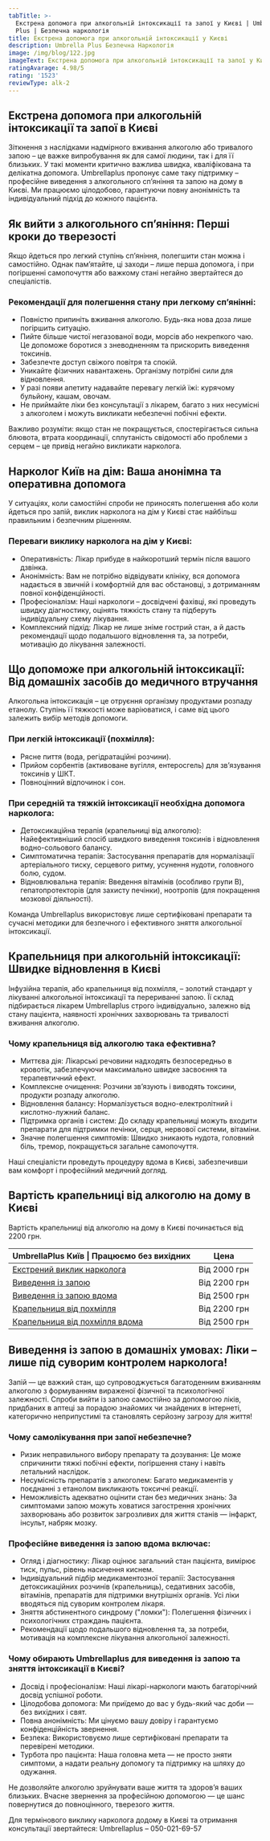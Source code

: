 ```yaml
---
tabTitle: >-
  Екстрена допомога при алкогольній інтоксикації та запої у Києві | Umbrella
  Plus | Безпечна наркологія
title: Екстрена допомога при алкогольній інтоксикації у Києві
description: Umbrella Plus Безпечна Наркологія
image: /img/blog/122.jpg
imageText: Екстрена допомога при алкогольній інтоксикації та запої у Києві
ratingAvarage: 4.98/5
rating: '1523'
reviewType: alk-2
---
```


## Екстрена допомога при алкогольній інтоксикації та запої в Києві

Зіткнення з наслідками надмірного вживання алкоголю або тривалого запою – це важке випробування як для самої людини, так і для її близьких. У такі моменти критично важлива швидка, кваліфікована та делікатна допомога. Umbrellaplus пропонує саме таку підтримку – професійне виведення з алкогольного сп’яніння та запою на дому в Києві. Ми працюємо цілодобово, гарантуючи повну анонімність та індивідуальний підхід до кожного пацієнта.

## Як вийти з алкогольного сп’яніння: Перші кроки до тверезості

Якщо йдеться про легкий ступінь сп’яніння, полегшити стан можна і самостійно. Однак пам’ятайте, ці заходи – лише перша допомога, і при погіршенні самопочуття або важкому стані негайно звертайтеся до спеціалістів.

### Рекомендації для полегшення стану при легкому сп’янінні:

* Повністю припиніть вживання алкоголю. Будь-яка нова доза лише погіршить ситуацію. 
* Пийте більше чистої негазованої води, морсів або некрепкого чаю. Це допоможе боротися з зневодненням та прискорить виведення токсинів. 
* Забезпечте доступ свіжого повітря та спокій. 
* Уникайте фізичних навантажень. Організму потрібні сили для відновлення. 
* У разі появи апетиту надавайте перевагу легкій їжі: курячому бульйону, кашам, овочам. 
* Не приймайте ліки без консультації з лікарем, багато з них несумісні з алкоголем і можуть викликати небезпечні побічні ефекти. 

Важливо розуміти: якщо стан не покращується, спостерігається сильна блювота, втрата координації, сплутаність свідомості або проблеми з серцем – це привід негайно викликати нарколога.

## Нарколог Київ на дім: Ваша анонімна та оперативна допомога

У ситуаціях, коли самостійні спроби не приносять полегшення або коли йдеться про запій, виклик нарколога на дім у Києві стає найбільш правильним і безпечним рішенням.

### Переваги виклику нарколога на дім у Києві:

* Оперативність: Лікар прибуде в найкоротший термін після вашого дзвінка. 
* Анонімність: Вам не потрібно відвідувати клініку, вся допомога надається в звичній і комфортній для вас обстановці, з дотриманням повної конфіденційності. 
* Професіоналізм: Наші наркологи – досвідчені фахівці, які проведуть швидку діагностику, оцінять тяжкість стану та підберуть індивідуальну схему лікування. 
* Комплексний підхід: Лікар не лише зніме гострий стан, а й дасть рекомендації щодо подальшого відновлення та, за потреби, мотивацію до лікування залежності. 

## Що допоможе при алкогольній інтоксикації: Від домашніх засобів до медичного втручання

Алкогольна інтоксикація – це отруєння організму продуктами розпаду етанолу. Ступінь її тяжкості може варіюватися, і саме від цього залежить вибір методів допомоги.

### При легкій інтоксикації (похмілля):

* Рясне пиття (вода, регідратаційні розчини). 
* Прийом сорбентів (активоване вугілля, ентеросгель) для зв’язування токсинів у ШКТ. 
* Повноцінний відпочинок і сон. 

### При середній та тяжкій інтоксикації необхідна допомога нарколога:

* Детоксикаційна терапія (крапельниці від алкоголю): Найефективніший спосіб швидкого виведення токсинів і відновлення водно-сольового балансу. 
* Симптоматична терапія: Застосування препаратів для нормалізації артеріального тиску, серцевого ритму, усунення нудоти, головного болю, судом. 
* Відновлювальна терапія: Введення вітамінів (особливо групи B), гепатопротекторів (для захисту печінки), ноотропів (для покращення мозкової діяльності). 

Команда Umbrellaplus використовує лише сертифіковані препарати та сучасні методики для безпечного і ефективного зняття алкогольної інтоксикації.

## Крапельниця при алкогольній інтоксикації: Швидке відновлення в Києві

Інфузійна терапія, або крапельниця від похмілля, – золотий стандарт у лікуванні алкогольної інтоксикації та перериванні запою. Її склад підбирається лікарем Umbrellaplus строго індивідуально, залежно від стану пацієнта, наявності хронічних захворювань та тривалості вживання алкоголю.

### Чому крапельниця від алкоголю така ефективна?

* Миттєва дія: Лікарські речовини надходять безпосередньо в кровотік, забезпечуючи максимально швидке засвоєння та терапевтичний ефект. 
* Комплексне очищення: Розчини зв’язують і виводять токсини, продукти розпаду алкоголю. 
* Відновлення балансу: Нормалізується водно-електролітний і кислотно-лужний баланс. 
* Підтримка органів і систем: До складу крапельниці можуть входити препарати для підтримки печінки, серця, нервової системи, вітаміни. 
* Значне полегшення симптомів: Швидко зникають нудота, головний біль, тремор, покращується загальне самопочуття. 

Наші спеціалісти проведуть процедуру вдома в Києві, забезпечивши вам комфорт і професійний медичний догляд.

## Вартість крапельниці від алкоголю на дому в Києві

Вартість крапельниці від алкоголю на дому в Києві починається від 2200 грн.

| UmbrellaPlus Київ \| Працюємо без вихідних                                                                | Цена         |
| --------------------------------------------------------------------------------------------------------- | ------------ |
| [Екстрений виклик нарколога](https://umbrella-plus.com.ua/uk/blog/narcolog-na-dom-kiev-ua/)               | Від 2000 грн |
| [Виведення із запою](https://umbrella-plus.com.ua/uk/kiev/vivod-iz-zapoia-kiev-ua/)                       | Від 2200 грн |
| [Виведення із запою вдома](https://umbrella-plus.com.ua/uk/kiev/vivod-iz-zapoia-na-domy-kiev-ua/)         | Від 2500 грн |
| [Крапельниця від похмілля](https://umbrella-plus.com.ua/uk/kiev/kapelnica_ot_alkogola_kiev/)              | Від 2200 грн |
| [Крапельниця від похмілля вдома](https://umbrella-plus.com.ua/uk/kiev/kapelnica_ot_alkogola_na_dom_kiev/) | Від 2500 грн |

## Виведення із запою в домашніх умовах: Ліки – лише під суворим контролем нарколога!

Запій — це важкий стан, що супроводжується багатоденним вживанням алкоголю з формуванням вираженої фізичної та психологічної залежності. Спроби вийти із запою самостійно за допомогою ліків, придбаних в аптеці за порадою знайомих чи знайдених в інтернеті, категорично неприпустимі та становлять серйозну загрозу для життя!

### Чому самолікування при запої небезпечне?

* Ризик неправильного вибору препарату та дозування: Це може спричинити тяжкі побічні ефекти, погіршення стану і навіть летальний наслідок. 
* Несумісність препаратів з алкоголем: Багато медикаментів у поєднанні з етанолом викликають токсичні реакції. 
* Неможливість адекватно оцінити стан без медичних знань: За симптомами запою можуть ховатися загострення хронічних захворювань або розвиток загрозливих для життя станів — інфаркт, інсульт, набряк мозку. 

### Професійне виведення із запою вдома включає:

* Огляд і діагностику: Лікар оцінює загальний стан пацієнта, вимірює тиск, пульс, рівень насичення киснем. 
* Індивідуальний підбір медикаментозної терапії: Застосування детоксикаційних розчинів (крапельниць), седативних засобів, вітамінів, препаратів для підтримки внутрішніх органів. Усі ліки вводяться під суворим контролем лікаря. 
* Зняття абстинентного синдрому ("ломки"): Полегшення фізичних і психологічних страждань пацієнта. 
* Рекомендації щодо подальшого відновлення та, за потреби, мотивація на комплексне лікування алкогольної залежності. 

### Чому обирають Umbrellaplus для виведення із запою та зняття інтоксикації в Києві?

* Досвід і професіоналізм: Наші лікарі-наркологи мають багаторічний досвід успішної роботи. 
* Цілодобова допомога: Ми приїдемо до вас у будь-який час доби — без вихідних і свят. 
* Повна анонімність: Ми цінуємо вашу довіру і гарантуємо конфіденційність звернення. 
* Безпека: Використовуємо лише сертифіковані препарати та перевірені методики. 
* Турбота про пацієнта: Наша головна мета — не просто зняти симптоми, а надати реальну допомогу та підтримку на шляху до одужання. 

Не дозволяйте алкоголю зруйнувати ваше життя та здоров’я ваших близьких.
 Вчасне звернення за професійною допомогою — це шанс повернутися до повноцінного, тверезого життя.

Для термінового виклику нарколога додому в Києві та отримання консультації звертайтеся:
Umbrellaplus – 050-021-69-57
